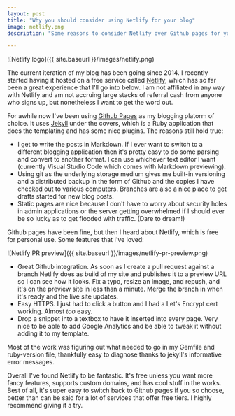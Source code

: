 ```yaml
---
layout: post
title: "Why you should consider using Netlify for your blog"
image: netlify.png
description: "Some reasons to consider Netlify over Github pages for your blog."

---
```


![Netlify logo]({{ site.baseurl }}/images/netlify.png)

The current iteration of my blog has been going since 2014. I recently started having it hosted on a free service called [Netlify](https://www.netlify.com/), which has so far been a great experience that I'll go into below. I am not affiliated in any way with Netlify and am not accruing large stacks of referral cash from anyone who signs up, but nonetheless I want to get the word out.

For awhile now I've been using [Github Pages](https://pages.github.com/) as my blogging platorm of choice. It uses [Jekyll](https://jekyllrb.com/) under the covers, which is a Ruby application that does the templating and has some nice plugins. The reasons still hold true:

* I get to write the posts in Markdown. If I ever want to switch to a different blogging application then it's pretty easy to do some parsing and convert to another format. I can use whichever text editor I want (currently Visual Studio Code which comes with Markdown previewing).
* Using git as the underlying storage medium gives me built-in versioning and a distributed backup in the form of Github and the copies I have checked out to various computers. Branches are also a nice place to get drafts started for new blog posts.
* Static pages are nice because I don't have to worry about security holes in admin applications or the server getting overwhelmed if I should ever be so lucky as to get flooded with traffic. (Dare to dream!)

Github pages have been fine, but then I heard about Netlify, which is free for personal use. Some features that I've loved:

![Netlify PR preview]({{ site.baseurl }}/images/netlify-pr-preview.png)

* Great Github integration. As soon as I create a pull request against a branch Netlify does as build of my site and publishes it to a preview URL so I can see how it looks. Fix a typo, resize an image, and repush, and it's on the preview site in less than a minute. Merge the branch in when it's ready and the live site updates.
* Easy HTTPS. I just had to click a button and I had a Let's Encrypt cert working. Almost *too* easy.
* Drop a snippet into a textbox to have it inserted into every page. Very nice to be able to add Google Analytics and be able to tweak it without adding it to my template.

Most of the work was figuring out what needed to go in my Gemfile and ruby-version file, thankfully easy to diagnose thanks to jekyll's informative error messages.

Overall I've found Netlify to be fantastic. It's free unless you want more fancy features, supports custom domains, and has cool stuff in the works. Best of all, it's super easy to switch back to Github pages if you so choose, better than can be said for a lot of services that offer free tiers. I highly recommend giving it a try.